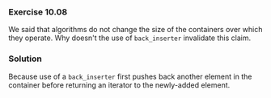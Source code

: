 ### Exercise 10.08

We said that algorithms do not change the size of the containers over which they
operate. Why doesn't the use of `back_inserter` invalidate this claim.

### Solution

Because use of a `back_inserter` first pushes back another element in the
container before returning an iterator to the newly-added element.
